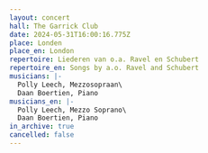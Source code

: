 ```yaml
---
layout: concert
hall: The Garrick Club
date: 2024-05-31T16:00:16.775Z
place: Londen
place_en: London
repertoire: Liederen van o.a. Ravel en Schubert
repertoire_en: Songs by a.o. Ravel and Schubert
musicians: |-
  Polly Leech, Mezzosopraan\
  Daan Boertien, Piano
musicians_en: |-
  Polly Leech, Mezzo Soprano\
  Daan Boertien, Piano
in_archive: true
cancelled: false
---
```

